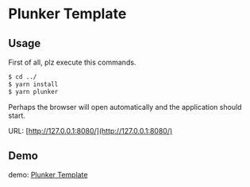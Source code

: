 # Plunker Template

## Usage

First of all, plz execute this commands.

```cmd
$ cd ../
$ yarn install
$ yarn plunker
```

Perhaps the browser will open automatically and the application should start.

URL: [http://127.0.0.1:8080/](http://127.0.0.1:8080/)

## Demo

demo: [Plunker Template](https://next.plnkr.co/edit/FjjIQCfeVmvavHWV)
